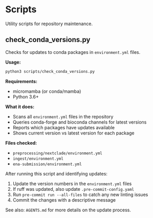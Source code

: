 # Scripts

Utility scripts for repository maintenance.

## check_conda_versions.py

Checks for updates to conda packages in `environment.yml` files.

**Usage:**
```bash
python3 scripts/check_conda_versions.py
```

**Requirements:**
- micromamba (or conda/mamba)
- Python 3.6+

**What it does:**
- Scans all `environment.yml` files in the repository
- Queries conda-forge and bioconda channels for latest versions
- Reports which packages have updates available
- Shows current version vs latest version for each package

**Files checked:**
- `preprocessing/nextclade/environment.yml`
- `ingest/environment.yml`
- `ena-submission/environment.yml`

After running this script and identifying updates:
1. Update the version numbers in the `environment.yml` files
2. If ruff was updated, also update `.pre-commit-config.yaml`
3. Run `pre-commit run --all-files` to catch any new linting issues
4. Commit the changes with a descriptive message

See also: `AGENTS.md` for more details on the update process.
